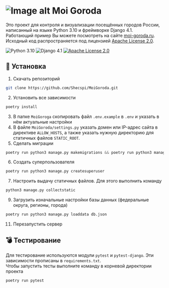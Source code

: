 # ![Image alt](./static/favicon.ico) Moi Goroda
Это проект для контроля и визуализации посещённых городов России, написанный на языке Python 3.10 и фреймворке Django 4.1.  
Работающий пример Вы можете посмотреть на сайте [moi-goroda.ru](https://moi-goroda.ru/).  
Исходный код распространяется под лицензией [Apache License 2.0](https://github.com/Shecspi/MoiGoroda/blob/master/LICENSE).  

![Python 3.10](https://img.shields.io/badge/Python-3.10-blue?style=for-the-badge&logo=python)
![Django 4.1](https://img.shields.io/badge/Django-4.1-brightgreen?style=for-the-badge&logo=django)
[![Apache License 2.0](https://img.shields.io/badge/License-Apache%20License%202.0-orange?style=for-the-badge&logo=apache)](https://github.com/Shecspi/MoiGoroda/blob/master/LICENSE)

## :floppy_disk: Установка
1. Скачать репозиторий  
  ```bash
  git clone https://github.com/Shecspi/MoiGoroda.git
  ```
2. Установить все зависимости  
  ```python
  poetry install
  ```
3. В папке `MoiGoroga` скопировать файл `.env.example` в `.env` и указать в нём актуальные настройки
4. В файле `MoiGoroda/settings.py` указать домен или IP-адрес сайта в директиве `ALLOW_HOSTS`, а также указать нужную директорию для статичных файлов `STATIC_ROOT`. 
5. Сделать миграции  
```python
poetry run python3 manage.py makemigrations && poetry run python3 manage.py migrate
```
6. Создать суперпользователя
```python
poetry run python3 manage.py createsuperuser
```
7. Настроить выдачу статичных файлов. Для этого выполнить команду  
```python
python3 manage.py collectstatic
```
9. Загрузить изначальные настройки базы данных (федеральные округа, регионы, города)  
```python
poetry run python3 manage.py loaddata db.json
```
11. Перезапустить сервер

## :bomb: Тестирование
Для тестирование используются модули `pytest` и `pytest-django`. Эти зависимости прописаны в `requirements.txt`.  
Чтобы запустить тесты выполните команду в корневой директории проекта
```bash
poetry run pytest
```

